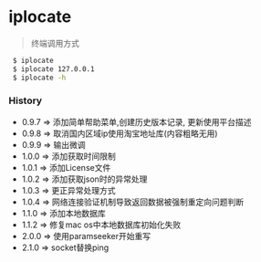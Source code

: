 # iplocate

> 终端调用方式
```bash
 $ iplocate
 $ iplocate 127.0.0.1
 $ iplocate -h
```


### History

+ 0.9.7 => 添加简单帮助菜单,创建历史版本记录, 更新使用平台描述
+ 0.9.8 => 取消国内区域ip使用淘宝地址库(内容粗略无用)
+ 0.9.9 => 输出微调
+ 1.0.0 => 添加获取时间限制
+ 1.0.1 => 添加License文件
+ 1.0.2 => 添加获取json时的异常处理
+ 1.0.3 => 更正异常处理方式
+ 1.0.4 => 网络连接验证机制导致返回数据被强制重定向问题判断
+ 1.1.0 => 添加本地数据库
+ 1.1.2 => 修复mac os中本地数据库初始化失败
+ 2.0.0 => 使用paramseeker开始重写
+ 2.1.0 => socket替换ping